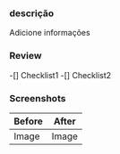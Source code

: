 ### descrição

Adicione informações

### Review

-[] Checklist1
-[] Checklist2

### Screenshots
| Before | After |
| ------ | ----- |
| Image  | Image |
